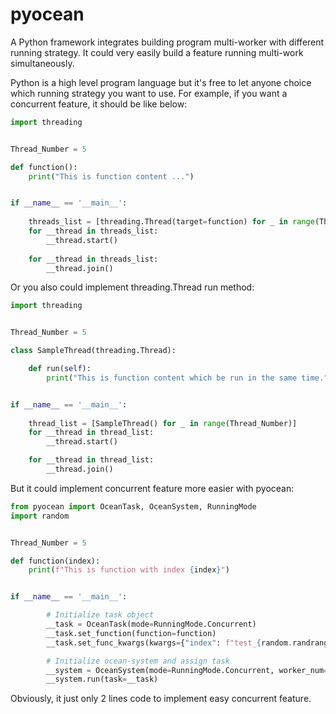 # pyocean
A Python framework integrates building program multi-worker with different running strategy.
It could very easily build a feature running multi-work simultaneously.

Python is a high level program language but it's free to let anyone choice which running strategy you want to use.
For example, if you want a concurrent feature, it should be like below:

```python
import threading


Thread_Number = 5

def function():
    print("This is function content ...")


if __name__ == '__main__':
    
    threads_list = [threading.Thread(target=function) for _ in range(Thread_Number)]
    for __thread in threads_list:
        __thread.start()
    
    for __thread in threads_list:
        __thread.join()
```

Or you also could implement threading.Thread run method:

```python
import threading


Thread_Number = 5

class SampleThread(threading.Thread):

    def run(self):
        print("This is function content which be run in the same time.")


if __name__ == '__main__':
    
    thread_list = [SampleThread() for _ in range(Thread_Number)]
    for __thread in thread_list:
        __thread.start()

    for __thread in thread_list:
        __thread.join()
```

But it could implement concurrent feature more easier with pyocean:

```python
from pyocean import OceanTask, OceanSystem, RunningMode
import random


Thread_Number = 5

def function(index):
    print(f"This is function with index {index}")


if __name__ == '__main__':

        # Initialize task object
        __task = OceanTask(mode=RunningMode.Concurrent)
        __task.set_function(function=function)
        __task.set_func_kwargs(kwargs={"index": f"test_{random.randrange(10,20)}"})

        # Initialize ocean-system and assign task
        __system = OceanSystem(mode=RunningMode.Concurrent, worker_num=Thread_Number)
        __system.run(task=__task)
```

Obviously, it just only 2 lines code to implement easy concurrent feature.
